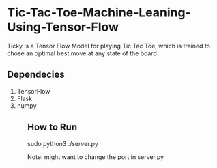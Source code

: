 # Tic-Tac-Toe-Machine-Leaning-Using-Tensor-Flow
Ticky is a Tensor Flow Model for playing Tic Tac Toe, which is trained to chose an optimal best move at any state of the board.

## Dependecies
  <ol>
  <li>TensorFlow</li>
  <li>Flask</li>
  <li>numpy</li>
  <ol>

## How to Run
  sudo python3 ./server.py
  
Note: might want to change the port in server.py



